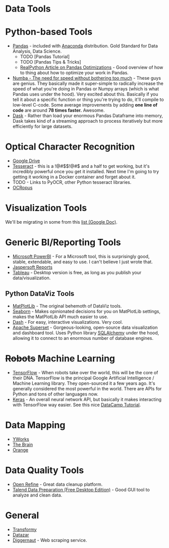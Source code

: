 # Data Tools



# Python-based Tools
- [Pandas](http://pandas.pydata.org/) - included with [Anaconda](https://www.continuum.io/downloads) distribution. Gold Standard for Data Analysis, Data Science. 
    + TODO [Pandas Tutorial]
    + TODO [Pandas Tips & Tricks]
    - [RealPython Article on Pandas Optimizations](https://realpython.com/fast-flexible-pandas/) - Good overview of how to thing about how to optimize your work in Pandas. 
- [Numba - The need for speed without bothering too much](https://nbviewer.jupyter.org/github/akittas/presentations/blob/master/pythess/numba/numba.ipynb?utm_source=newsletter_mailer&utm_medium=email&utm_campaign=weekly#The-need-for-speed-without-bothering-too-much:-An-introduction-to-numba) - These guys are genius. They basically made it super-simple to radically increase the speed of what you're doing in Pandas or Numpy arrays (which is what Pandas uses under the hood). Very excited about this. Basically if you tell it about a specific function or thing you're trying to do, it'll compile to low-level C-code. Some average improvements by adding **one line of code** are around **78 times faster.** Awesome. 
- [Dask](https://dask.pydata.org/en/latest/) - Rather than load your enormous Pandas Dataframe into memory, Dask takes kind of a streaming approach to process iteratively but more efficiently for large datasets. 

# Optical Character Recognition
- [Google Drive](https://support.google.com/drive/answer/176692)
- [Tesseract](https://github.com/tesseract-ocr/tesseract) - this is a !@#$$!@#$ and a half to get working, but it's incredibly powerful once you get it installed. Next time I'm going to try getting it working in a Docker container and forget about it.
- TODO - Links to PyOCR, other Python tesseract libraries.
- [OCRopus](https://github.com/tmbdev/ocropy)

# Visualization Tools

We'll be migrating in some from this [list (Google Doc)](https://docs.google.com/spreadsheets/d/1zkDKbi144mrDl7NSPMTRKyjdX8qfiL8MSlUw2z_dEIE/edit?usp=drivesdk).

# Generic BI/Reporting Tools

- [Microsoft PowerBI](https://powerbi.microsoft.com) - For a Microsoft tool, this is surprisingly good, stable, extendable, and easy to use. I can't believe I just wrote that.
- [Jaspersoft Reports]()
- [Tableau](https://www.tableau.com/) - Desktop version is free, as long as you publish your data/visualization.

## Python DataViz Tools

- [MatPlotLib](http://matplotlib.org/) - The original behemoth of DataViz tools. 
- [Seaborn](https://seaborn.pydata.org/) - Makes opinionated decisions for you on MatPlotLib settings, makes the MatPlotLib API much easier to use. 
- [Dash](https://plot.ly/products/dash/) - For easy, interactive visualizations. Very cool. 
- [Apache Superset](https://github.com/apache/incubator-superset) - Gorgeous-looking, open-source data visualization and dashboard tool. Uses Python library [SQLAlchemy](http://docs.sqlalchemy.org/en/rel_1_0/core/engines.html) under the hood, allowing it to connect to an enormous number of database engines. 


# ~~Robots~~ Machine Learning
- [TensorFlow](https://www.tensorflow.org/) - When robots take over the world, this will be the core of their DNA. TensorFlow is the principal Google Artificial Intelligence / Machine Learning library. They open-sourced it a few years ago. It's generally considered the most powerful in the world. There are APIs for Python and tons of other languages now.
- [Keras](https://keras.io/) - An overall neural network API, but basically it makes interacting with TensorFlow way easier. See this nice [DataCamp Tutorial](https://www.datacamp.com/community/tutorials/deep-learning-python).

# Data Mapping
- [YWorks](https://www.yworks.com/products/yed)
- [The Brain](http://www.thebrain.com/)
- [Orange](https://orange.biolab.si/)

# Data Quality Tools
- [Open Refine](http://openrefine.org/) - Great data cleanup platform.
- [Talend Data Preparation (Free Desktop Edition)](https://www.talend.com/products/data-preparation/) - Good GUI tool to analyze and clean data.


# General

- [Transformy](https://www.transformy.io/#/)
- [Datazar](https://www.datazar.com)
- [Diggernaut](https://www.diggernaut.com/) - Web scraping service.
